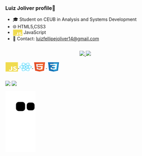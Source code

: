 ### Luiz Joliver profile👋
- 🎓 Student on CEUB in Analysis and Systems Development
- 🌐 HTML5,CSS3 
- <img align="center" alt="Luiz-js" height="20" width="30" src="https://raw.githubusercontent.com/devicons/devicon/master/icons/javascript/javascript-plain.svg"> JavaScript
- 📧 Contact: luizfellipejoliver14@gmail.com

##
<div align="center">
  <a href="https://github.com/luizjoliver">
  <img height="180em" src="https://github-readme-stats.vercel.app/api?username=luizjoliver&show_icons=true&theme=dark&include_all_commits=true&count_private=true"/>
  <img height="180em" src="https://github-readme-stats.vercel.app/api/top-langs/?username=luizjoliver&layout=compact&langs_count=7&theme=dark"/>
</div>

  </div>
<div style="display: inline_block"><br>
  <img align="center" alt="luiz-Js" height="30" width="40" src="https://raw.githubusercontent.com/devicons/devicon/master/icons/javascript/javascript-plain.svg">
  <img align="center" alt="luiz-React" height="30" width="40" src="https://raw.githubusercontent.com/devicons/devicon/master/icons/react/react-original.svg">
  <img align="center" alt="luiz-HTML" height="30" width="40" src="https://raw.githubusercontent.com/devicons/devicon/master/icons/html5/html5-original.svg">
  <img align="center" alt="luiz-CSS" height="30" width="40" src="https://raw.githubusercontent.com/devicons/devicon/master/icons/css3/css3-original.svg">
</div>
  
##
  <div> 
 
  <a href="https://www.linkedin.com/in/luiz-fellipe-joliver-801a84241/" target="_blank"><img src="https://img.shields.io/badge/-LinkedIn-%230077B5?style=for-the-badge&logo=linkedin&logoColor=white" target="_blank"></a> 
 <a href = "mailto:luizfellipejoliver14@gmail.com"><img src="https://img.shields.io/badge/-Gmail-%23333?style=for-the-badge&logo=gmail&logoColor=white" target="_blank"></a>
  
 
</div>

![Snake animation](https://github.com/LuizJoliver/LuizJoliver/blob/output/github-contribution-grid-snake.svg)
